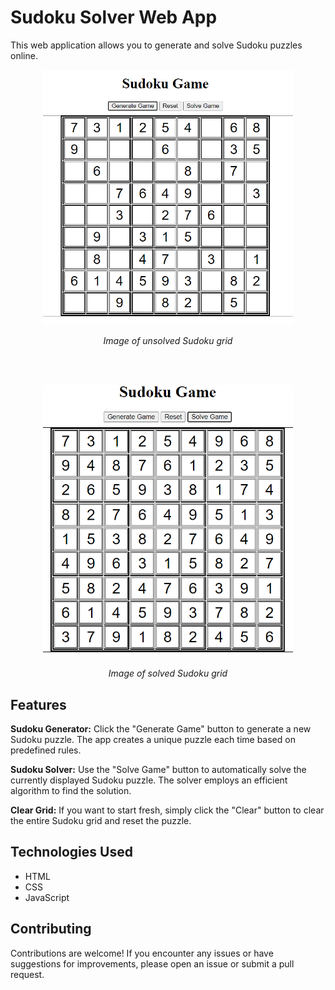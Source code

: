 # Sudoku Solver Web App
This web application allows you to generate and solve Sudoku puzzles online.

<p align="center">
  <img src="images/Sudoku_Unsolved_Screenshot.png" width="400" alt="Unsolved Grid Image">
</p>
<p align="center">
  <i>Image of unsolved Sudoku grid</i>
</p>

<br>
<br>
<p align="center">
  <img src="images/Sudoku_Solved_Screenshot.png" width="400" alt="Unsolved Grid Image">
</p>
<p align="center">
  <i>Image of solved Sudoku grid</i>
</p>

## Features
**Sudoku Generator:** Click the "Generate Game" button to generate a new Sudoku puzzle. The app creates a unique puzzle each time based on predefined rules.

**Sudoku Solver:** Use the "Solve Game" button to automatically solve the currently displayed Sudoku puzzle. The solver employs an efficient algorithm to find the solution.

**Clear Grid:** If you want to start fresh, simply click the "Clear" button to clear the entire Sudoku grid and reset the puzzle.

## Technologies Used
* HTML
* CSS
* JavaScript

## Contributing
Contributions are welcome! If you encounter any issues or have suggestions for improvements, please open an issue or submit a pull request.
